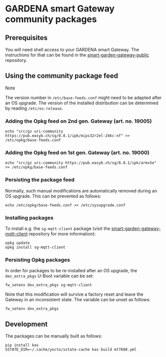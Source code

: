 
# GARDENA smart Gateway community packages

## Prerequisites

You will need shell access to your GARDENA smart Gateway. The instructions for
that can be found in the [smart-garden-gateway-public] repository.

[smart-garden-gateway-public]: https://github.com/husqvarnagroup/smart-garden-gateway-public#getting-access

## Using the community package feed

> [!NOTE]
> The version number in `/etc/base-feeds.conf` might need to be adapted after an
> OS upgrade. The version of the installed distribution can be determined by
> reading `/etc/os-release`.

### Adding the Opkg feed on 2nd gen. Gateway (art. no. 19005)

```
echo "src/gz uri-community https://pub.easyb.ch/sg/8.8.1/ipk/mips32r2el-24kc-nf" >> /etc/opkg/base-feeds.conf
```

### Adding the Opkg feed on 1st gen. Gateway (art. no. 19000)

```
echo "src/gz uri-community https://pub.easyb.ch/sg/8.8.1/ipk/armv5e" >> /etc/opkg/base-feeds.conf
```

### Persisting the package feed

Normally, such manual modifications are automatically removed during an OS
upgrade. This can be prevented as follows:
```
echo /etc/opkg/base-feeds.conf >> /etc/sysupgrade.conf
```

### Installing packages

To install e.g. the `sg-mqtt-client` package (visit the
[smart-garden-gateway-mqtt-client] repository for more information):
```
opkg update
opkg install sg-mqtt-client
```

[smart-garden-gateway-mqtt-client]: https://github.com/easybe/smart-garden-gateway-mqtt-client

### Persisting Opkg packages

In order for packages to be re-installed after an OS upgrade, the
`dev_extra_pkgs` U-Boot variable can be set:
```
fw_setenv dev_extra_pkgs sg-mqtt-client
```

Note that this modification will survive a factory reset and leave the Gateway
in an inconsistent state. The variable can be unset as follows:
```
fw_setenv dev_extra_pkgs
```

## Development

The packages can be manually built as follows:
```
pip install kas
SSTATE_DIR=~/.cache/yocto/sstate-cache kas build mt7688.yml
```
